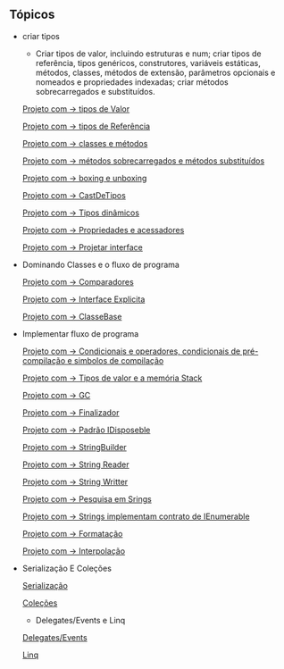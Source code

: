 ## Tópicos
- criar tipos
    -  Criar tipos de valor, incluindo estruturas e num; criar tipos de referência, tipos genéricos, construtores, variáveis estáticas, métodos, classes, métodos de extensão, parâmetros opcionais e nomeados e propriedades indexadas; criar métodos sobrecarregados e substituídos.
	
	[Projeto com -> tipos de Valor](./projetos/TiposDeValor/)
	
	[Projeto com -> tipos de Referência](./projetos/TiposDeReferencia/)

	[Projeto com -> classes e métodos](./projetos/ClassesEMetodos/)

	[Projeto com -> métodos sobrecarregados e métodos substituídos](./projetos/MetodosSobrecarregadosEMetodosSubstituidos/)

	[Projeto com -> boxing e unboxing](./projetos/BoxingEUnboxing/)

	[Projeto com -> CastDeTipos](./projetos/CastDeTipos/)

    [Projeto com -> Tipos dinâmicos](./projetos/TiposDinamicos/)

    [Projeto com -> Propriedades e acessadores](./projetos/PropriedadesEAcessadores/)

    [Projeto com -> Projetar interface](./projetos/ProjetarInterface/)


- Dominando Classes e o fluxo de programa

	[Projeto com -> Comparadores](./projetos/Comparacoes/)

	[Projeto com -> Interface Explicita](./projetos/InterfaceExplicita/)

	[Projeto com -> ClasseBase](./projetos/ClasseBase/)

- Implementar fluxo de programa

	[Projeto com -> Condicionais e operadores, condicionais de pré-compilação e simbolos de compilação](./projetos/CondicionaisEOperadores/)
	
	[Projeto com -> Tipos de valor e a memória Stack](./projetos/StringECicloDeVidaDeobjetos/Item01/01.1.TiposDeValor/)
	
	[Projeto com -> GC](./projetos/StringECicloDeVidaDeobjetos/Item01/01.2.Coleta/)
	
	[Projeto com -> Finalizador](./projetos/StringECicloDeVidaDeobjetos/Item01/01.3.Finalizador/)
	
	[Projeto com -> Padrão IDisposeble](./projetos/StringECicloDeVidaDeobjetos/Item01/01.4.IDisposable/)


	[Projeto com -> StringBuilder](./projetos/StringECicloDeVidaDeobjetos/Item02/02.1.string%20builder/)

	[Projeto com -> String Reader](./projetos/StringECicloDeVidaDeobjetos/Item02/02.2.string%20reader/)

	[Projeto com -> String Writter](./projetos/StringECicloDeVidaDeobjetos/Item02/02.3.string%20writer/)

	

	[Projeto com -> Pesquisa em Srings](./projetos/StringECicloDeVidaDeobjetos/Item02/02.4.pesquisa/)

	[Projeto com -> Strings implementam contrato de IEnumerable](./projetos/StringECicloDeVidaDeobjetos/Item02/02.5.enumerar/)

	[Projeto com -> Formatação](./projetos/StringECicloDeVidaDeobjetos/Item02/02.6%20formatar/)

	[Projeto com -> Interpolação](./projetos/StringECicloDeVidaDeobjetos/Item02/02.7%20interpolacao/)

- Serialização E Coleções

	[Serialização](./projetos/SerializacaoEColecoes/)
	
	[Coleções](./projetos/SerializacaoEColecoes/)

	- Delegates/Events e Linq

	[Delegates/Events](./projetos/DelegateAndLinq/)
	
	[Linq](./projetos/DelegateAndLinq/)

